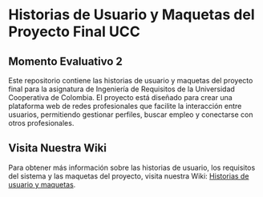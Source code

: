 # Historias de Usuario y Maquetas del Proyecto Final UCC

## Momento Evaluativo 2

Este repositorio contiene las historias de usuario y maquetas del proyecto final para la asignatura de Ingeniería de Requisitos de la Universidad Cooperativa de Colombia. El proyecto está diseñado para crear una plataforma web de redes profesionales que facilite la interacción entre usuarios, permitiendo gestionar perfiles, buscar empleo y conectarse con otros profesionales.

## Visita Nuestra Wiki

Para obtener más información sobre las historias de usuario, los requisitos del sistema y las maquetas del proyecto, visita nuestra Wiki: [Historias de usuario y maquetas](https://github.com/CamiloToroUCC/Historias-de-usuario-y-maquetas-del-proyecto-final-UCC/wiki).

